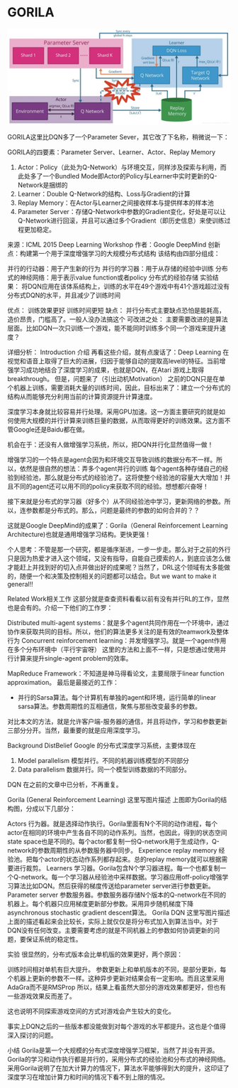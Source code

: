 

<!--
 * @version:
 * @Author:  StevenJokess（蔡舒起） https://github.com/StevenJokess
 * @Date: 2023-09-14 21:28:04
 * @LastEditors:  StevenJokess（蔡舒起） https://github.com/StevenJokess
 * @LastEditTime: 2023-09-14 21:28:24
 * @Description:
 * @Help me: make friends by a867907127@gmail.com and help me get some “foreign” things or service I need in life; 如有帮助，请资助，失业3年了。![支付宝收款码](https://github.com/StevenJokess/d2rl/blob/master/img/%E6%94%B6.jpg)
 * @TODO::
 * @Reference:
-->
# GORILA

![GORILA](../../img/GORILA.png)

GORILA这里比DQN多了一个Parameter Sever，其它改了下名称，稍微说一下：

GORILA的四要素：Parameter Server、Learner、Actor、Replay Memory

1. Actor：Policy（此处为Q-Network）与环境交互，同样涉及探索与利用，而此处多了一个Bundled Mode即Actor的Policy与Learner中实时更新的Q-Network是捆绑的
1. Learner：Double Q-Network的结构、Loss与Gradient的计算
1. Replay Memory：在Actor与Learner之间接收样本与提供样本的样本池
1. Parameter Server：存储Q-Network中参数的Gradient变化，好处是可以让Q-Network进行回滚，并且可以通过多个Gradient（即历史信息）来使训练过程更加稳定。

来源：ICML 2015 Deep Learning Workshop
作者：Google DeepMind
创新点：构建第一个用于深度增强学习的大规模分布式结构
该结构由四部分组成：

并行的行动器：用于产生新的行为
并行的学习器：用于从存储的经验中训练
分布式的神经网络：用于表示value function或者policy
分布式的经验存储
实验结果：
将DQN应用在该体系结构上，训练的水平在49个游戏中有41个游戏超过没有分布式DQN的水平，并且减少了训练时间

优点：
训练效果更好
训练时间更短
缺点：
并行分布式主要缺点恐怕是能耗高，造价昂贵，门槛高了。一般人没办法搞这个
可改进之处：
主要需要改进的是算法层面。比如DQN一次只训练一个游戏，能不能同时训练多个同一个游戏来提升速度？

详细分析：
Introduction 介绍
再看这些介绍，就有点废话了：Deep Learning 在视觉和语音上取得了巨大的进展，归因于能够自动的提取高level的特征。当前增强学习成功地结合了深度学习的成果，也就是DQN，在Atari 游戏上取得breakthrough。
但是，问题来了（引出动机Motivation）
之前的DQN只是在单个机器上训练，需要消耗大量的训练时间，因此，目标出来了：建立一个分布式的结构从而能够充分利用当前的计算资源提升计算速度。

深度学习本身就比较容易并行处理。采用GPU加速。这一方面主要研究的就是如何使用大规模的并行计算来训练巨量的数据，从而取得更好的训练效果。这方面不管Google还是Baidu都在做。

机会在于：还没有人做增强学习系统，所以，把DQN并行化显然值得一做！

增强学习的一个特点是agent会因为和环境交互导致训练的数据分布不一样。所以，依然是很自然的想法：弄多个agent并行的训练 每个agent各种存储自己的经验到经验池，那么就是分布式的经验池了。这将使整个经验池的容量大大增加！并且不同的agent还可以用不同的policy来获取不同的经验。想想都兴奋呀！

接下来就是分布式的学习器（好多个）从不同经验池中学习，更新网络的参数。所以，连参数都是分布式的。那么，问题是最终的参数的如何合并的？？

这就是Google DeepMind的成果了：Gorila（General Reinforcement Learning Architecture)也就是通用增强学习结构。更快更强！

个人思考：不管是那一个研究，都是循序渐进，一步一步走。那么对于之前的外行只是因为热爱才进入这个领域，又没有指导，自能自己摸索的人，到底应该怎么做才能赶上并找到好的切入点并做出好的成果呢？当然了，DRL这个领域有太多能做的，随便一个和决策及控制相关的问题都可以结合。But we want to make it general!!

Related Work相关工作
这部分就是查查资料看看以前有没有并行RL的工作，显然也是会有的。介绍一下他们的工作罗：

Distributed multi-agent systems：就是多个agent共同作用在一个环境中，通过协作来获取共同的目标。所以，他们的算法更多关注的是有效的teamwork及整体行为
Concurrent reinforcement learning：并发增强学习。就是一个agent作用在多个分布环境中（平行宇宙呀）
这里的方法和上面不一样，只是想通过使用并行计算来提升single-agent problem的效率。

MapReduce Framework：不知道是神马得看论文，主要局限于linear function approximation。
最后是最接近的工作：
- 并行的Sarsa算法。每个计算机有单独的agent和环境，运行简单的linear sarsa算法。参数周期性的互相通信，聚焦与那些改变最多的参数。

对比本文的方法，就是允许客户端-服务器的通信，并且将动作，学习和参数更新三部分分开。当然，最重要的就是应用深度学习。

Background
DistBelief
Google 的分布式深度学习系统，主要体现在
1. Model parallelism 模型并行。不同的机器训练模型的不同部分
2. Data parallelism 数据并行。同一个模型训练数据的不同部分。

DQN
在之前的文章中已分析，不再重复。

Gorila (General Reinforcement Learning)
这里写图片描述
上图即为Gorila的结构图，分成以下几部分：

Actors 行为器。就是选择动作执行。Gorila里面有N个不同的动作进程，每个actor在相同的环境中产生各自不同的动作系列。当然，也因此，得到的状态空间state space也是不同的。每个actor都复制一份Q-network用于生成动作，Q-network的参数周期性的从参数服务器中同步。
Experience replay memory 经验池。把每个actor的状态动作系列都存起来。总的replay memory就可以根据需要进行裁剪。
Learners 学习器。Gorila包含N个学习器进程。每一个也都复制一个Q-network。每一个学习器从经验池中采样数据。学习器应用off-policy增强学习算法比如DQN。然后获得的梯度传送给parameter server进行参数更新。
Parameter server 参数服务器。参数服务器存储N个版本的Q-network在不同的机器上。每个机器只应用梯度更新部分参数。采用异步随机梯度下降asynchronous stochastic gradient descent算法。
Gorila DQN
这里写图片描述
上面的描述看起来会比较长，实际上就仅仅是将分布式加入到算法当中。对于DQN没有任何改变。主要需要考虑的就是不同机器上的参数如何协调更新的问题，要保证系统的稳定性。

实验
很显然的，分布式版本会比单机版的效果更好，两个原因：

训练时间相对单机有巨大提升。
参数更新上和单机版本的不同，是部分更新，每个机器上更新的参数不一样。这种异步更新对结果会有一定影响。而且这里采用AdaGra而不是RMSProp
所以，结果上看虽然大部分的游戏效果都更好，但也有一些游戏效果反而差了。

这也说明不同探索游戏空间的方式对游戏会产生较大的变化。

事实上DQN之后的一些版本都没能做到对每个游戏的水平都提升。这也是个值得深入探讨的问题。

小结
Gorila是第一个大规模的分布式深度增强学习框架，当然了并没有开源。Gorila的学习和动作执行都是并行的，采用分布式的经验池和分布式的神经网络。采用Gorila说明了在加大计算力的情况下，算法水平能够得到大的提升，这印证了深度学习在增加计算力和时间的情况下看不到上限的情况。

[1]: https://blog.csdn.net/weixin_40056577/article/details/104980197
[2]: https://codeantenna.com/a/RJAQPIWLAw
